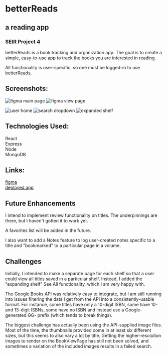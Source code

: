   # **betterReads**

  ## a reading app

  ### SEIR Project 4

betterReads is a book tracking and organization app. The goal is to create a simple, easy-to-use app to track the books you are interested in reading.

All functionality is user-specific, so one must be logged-in to use betterReads.

  ## Screenshots:

![figma main page](https://i.imgur.com/JKE9B81.png)
![figma view page](https://i.imgur.com/Qjc3O02.png)

![user home](https://ibb.co/c3LQm65)
![search dropdown](https://ibb.co/MPqsBsm)
![expanded shelf](https://ibb.co/p2gRZn1)

  ## Technologies Used:

  React <br>
  Express <br>
  Node <br>
  MongoDB <br>

  ## Links:
[figma](https://www.figma.com/file/ZUFuN2J1d3dFuZNkI9a82x/better-reads?type=whiteboard&node-id=0-1&t=xIhk7ISaHVn3LXYd-0)
<br>
[deployed app](https://better-reads-app-9bf78ec998e2.herokuapp.com/)

  ## Future Enhancements

  I intend to implement review functionality on titles. The underpinnings are there, but I haven't gotten it to work yet.

  A favorites list will be added in the future.

  I also want to add a Notes feature to log user-created notes specific to a title and "bookmarked" to a particular page in a volume.


  ## Challenges

Initially, I intended to make a separate page for each shelf so that a user could view all titles saved in a particular shelf. Instead, I added the "expanding shelf" See All functionality, which I am very happy with.

The Google Books API was relatively easy to integrate, but I am still running into issues filtering the data I get from the API into a consistently-usable format. For instance, some titles have only a 10-digit ISBN, some have 10- and 13-digit ISBNs, some have no ISBN and instead use a Google-generated GG- prefix (which tends to break things).

The biggest challenge has actually been using the API-supplied image files. Most of the time, the thumbnails provided come in at least six different sizes, but this seems to also vary a lot by title. Getting the higher-resolution images to render on the BookViewPage has still not been solved, and sometimes a variation of the included images results in a failed search.